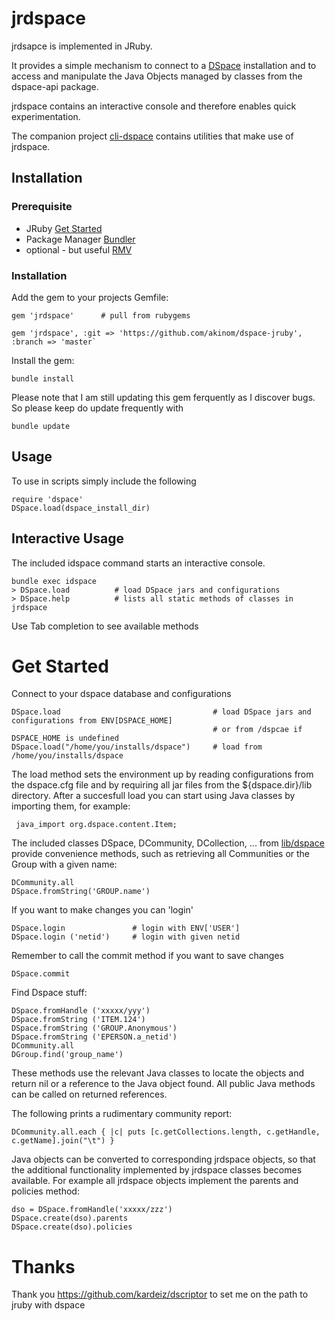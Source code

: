 # jrdspace

jrdsapce is implemented in JRuby. 

It provides a simple mechanism to connect to a [DSpace](https://github.com/DSpace/DSpace) installation and to access and manipulate the Java Objects managed by classes from the dspace-api package. 

jrdspace contains an interactive console and therefore enables quick experimentation. 

The companion project [cli-dspace](https://github.com/akinom/dspace-cli)  contains utilities that make use of jrdspace.

## Installation

### Prerequisite
 * JRuby  [Get Started](http://jruby.org/getting-started)
 * Package Manager  [Bundler](http://bundler.io/)
 * optional - but useful [RMV](https://rvm.io/)

### Installation 

Add the gem to your projects Gemfile: 
```
gem 'jrdspace'      # pull from rubygems 

gem 'jrdspace', :git => 'https://github.com/akinom/dspace-jruby', :branch => 'master`

```

Install the gem:
```
bundle install
```

Please note that I am still updating this gem ferquently as I discover bugs. So please keep do update frequently with 
```
bundle update
```

##  Usage 

To use in scripts simply include the following 
```
require 'dspace' 
DSpace.load(dspace_install_dir) 
```

## Interactive Usage 

The included idspace command starts an interactive console.

```
bundle exec idspace 
> DSpace.load          # load DSpace jars and configurations 
> DSpace.help          # lists all static methods of classes in jrdspace 
```

Use Tab completion to see available methods 

# Get Started 

Connect to your dspace database and configurations 

```
DSpace.load                                  # load DSpace jars and configurations from ENV[DSPACE_HOME] 
                                             # or from /dspcae if DSPACE_HOME is undefined
DSpace.load("/home/you/installs/dspace")     # load from /home/you/installs/dspace
```

The load method sets the environment up by reading configurations from the dspace.cfg file and by requiring all jar files from the ${dspace.dir}/lib directory.  After a succesfull load you can start using Java classes by importing them, for example: 
```
 java_import org.dspace.content.Item;
``` 
The included classes DSpace, DCommunity, DCollection, ... from [lib/dspace](lib/dspace) provide convenience methods, such as retrieving all Communities  or the Group with a given name: 
```
DCommunity.all
DSpace.fromString('GROUP.name')
```

If you want to make changes you can 'login' 

```
DSpace.login               # login with ENV['USER']
DSpace.login ('netid')     # login with given netid
```

Remember to call the commit method if you want to save changes

```
DSpace.commit 
```


Find Dspace stuff:

```
DSpace.fromHandle ('xxxxx/yyy')      
DSpace.fromString ('ITEM.124')      
DSpace.fromString ('GROUP.Anonymous')      
DSpace.fromString ('EPERSON.a_netid')   
DCommunity.all 
DGroup.find('group_name')
```
These methods use the relevant Java classes to locate the objects and return nil or a reference to the Java object found. All public Java methods can be called on returned references. 

The following prints a rudimentary community report:
```
DCommunity.all.each { |c| puts [c.getCollections.length, c.getHandle, c.getName].join("\t") }
```

Java objects can be converted to corresponding jrdspace objects, so that the additional functionality implemented by jrdspace classes becomes available. 
For example all jrdspace objects implement the parents and policies method:
```
dso = DSpace.fromHandle('xxxxx/zzz') 
DSpace.create(dso).parents
DSpace.create(dso).policies
```


# Thanks 
Thank you https://github.com/kardeiz/dscriptor to set me on the path to jruby with dspace 
